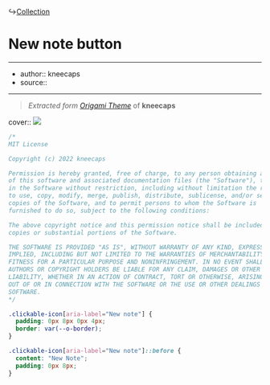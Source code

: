 ↪[Collection](Collection.md)

# New note button

---

- author:: kneecaps
- source::

---

> _Extracted form [Origami Theme](https://github.com/7368697661/Origami)_ of **kneecaps**

cover:: ![](https://i.imgur.com/N1Sbvj2.png)

```css
/*
MIT License

Copyright (c) 2022 kneecaps

Permission is hereby granted, free of charge, to any person obtaining a copy
of this software and associated documentation files (the "Software"), to deal
in the Software without restriction, including without limitation the rights
to use, copy, modify, merge, publish, distribute, sublicense, and/or sell
copies of the Software, and to permit persons to whom the Software is
furnished to do so, subject to the following conditions:

The above copyright notice and this permission notice shall be included in all
copies or substantial portions of the Software.

THE SOFTWARE IS PROVIDED "AS IS", WITHOUT WARRANTY OF ANY KIND, EXPRESS OR
IMPLIED, INCLUDING BUT NOT LIMITED TO THE WARRANTIES OF MERCHANTABILITY,
FITNESS FOR A PARTICULAR PURPOSE AND NONINFRINGEMENT. IN NO EVENT SHALL THE
AUTHORS OR COPYRIGHT HOLDERS BE LIABLE FOR ANY CLAIM, DAMAGES OR OTHER
LIABILITY, WHETHER IN AN ACTION OF CONTRACT, TORT OR OTHERWISE, ARISING FROM,
OUT OF OR IN CONNECTION WITH THE SOFTWARE OR THE USE OR OTHER DEALINGS IN THE
SOFTWARE.
*/

.clickable-icon[aria-label="New note"] {
  padding: 0px 8px 0px 4px;
  border: var(--o-border);
}

.clickable-icon[aria-label="New note"]::before {
  content: "New Note";
  padding: 0px 8px;
}
```
